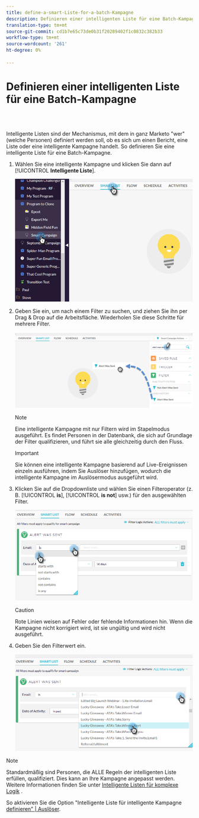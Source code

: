 ```yaml
---
title: define-a-smart-Liste-for-a-batch-Kampagne
description: Definieren einer intelligenten Liste für eine Batch-Kampagne
translation-type: tm+mt
source-git-commit: cd1b7e65c73de0b31f20289402f1c0832c382b33
workflow-type: tm+mt
source-wordcount: '261'
ht-degree: 0%

---
```



# Definieren einer intelligenten Liste für eine Batch-Kampagne

<br> 

Intelligente Listen sind der Mechanismus, mit dem in ganz Marketo &quot;wer&quot;(welche Personen) definiert werden soll, ob es sich um einen Bericht, eine Liste oder eine intelligente Kampagne handelt. So definieren Sie eine intelligente Liste für eine Batch-Kampagne.

1. Wählen Sie eine intelligente Kampagne und klicken Sie dann auf [!UICONTROL **Intelligente Liste**].

   ![Bild eins](/help/sky/assets/smart-campaigns/define-a-smart-list-for-a-batch-campaign/define-a-smart-list-for-a-batch-campaign-1.png)

1. Geben Sie ein, um nach einem Filter zu suchen, und ziehen Sie ihn per Drag &amp; Drop auf die Arbeitsfläche. Wiederholen Sie diese Schritte für mehrere Filter.

   ![Bild zwei](/help/sky/assets/smart-campaigns/define-a-smart-list-for-a-batch-campaign/define-a-smart-list-for-a-batch-campaign-2.png)

   >[!NOTE]
   >
   >Eine intelligente Kampagne mit nur Filtern wird im Stapelmodus ausgeführt. Es findet Personen in der Datenbank, die sich auf Grundlage der Filter qualifizieren, und führt sie alle gleichzeitig durch den Fluss.

   >[!IMPORTANT]
   >
   >Sie können eine intelligente Kampagne basierend auf Live-Ereignissen einzeln ausführen, indem Sie Auslöser hinzufügen, wodurch die intelligente Kampagne im Auslösermodus ausgeführt wird.

1. Klicken Sie auf die Dropdownliste und wählen Sie einen Filteroperator (z. B. [!UICONTROL **is**], [!UICONTROL **is not**] usw.) für den ausgewählten Filter.

   ![Bild drei](/help/sky/assets/smart-campaigns/define-a-smart-list-for-a-batch-campaign/define-a-smart-list-for-a-batch-campaign-3.png)

   >[!CAUTION]
   >
   >Rote Linien weisen auf Fehler oder fehlende Informationen hin. Wenn die Kampagne nicht korrigiert wird, ist sie ungültig und wird nicht ausgeführt.

1. Geben Sie den Filterwert ein.

   ![Bild vier](/help/sky/assets/smart-campaigns/define-a-smart-list-for-a-batch-campaign/define-a-smart-list-for-a-batch-campaign-4.png)

>[!NOTE]
>
>Standardmäßig sind Personen, die ALLE Regeln der intelligenten Liste erfüllen,
>qualifiziert. Dies kann an Ihre Kampagne angepasst werden. Weitere Informationen finden Sie unter [Intelligente Listen für komplexe Logik](https://docs.marketo.com/display/DOCS/Using+Advanced+Smart+List+Rule+Logic) .
>
>So aktivieren Sie die Option &quot;Intelligente Liste für intelligente Kampagne [definieren&quot; | Auslöser](https://docs.marketo.com/display/DOCS/Define+Smart+List+for+Smart+Campaign+%7C+Trigger).
